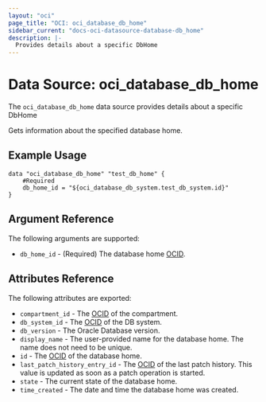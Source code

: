 ```yaml
---
layout: "oci"
page_title: "OCI: oci_database_db_home"
sidebar_current: "docs-oci-datasource-database-db_home"
description: |-
  Provides details about a specific DbHome
---
```


# Data Source: oci_database_db_home
The `oci_database_db_home` data source provides details about a specific DbHome

Gets information about the specified database home.

## Example Usage

```hcl
data "oci_database_db_home" "test_db_home" {
	#Required
	db_home_id = "${oci_database_db_system.test_db_system.id}"
}
```

## Argument Reference

The following arguments are supported:

* `db_home_id` - (Required) The database home [OCID](https://docs.us-phoenix-1.oraclecloud.com/Content/General/Concepts/identifiers.htm).


## Attributes Reference

The following attributes are exported:

* `compartment_id` - The [OCID](https://docs.us-phoenix-1.oraclecloud.com/Content/General/Concepts/identifiers.htm) of the compartment.
* `db_system_id` - The [OCID](https://docs.us-phoenix-1.oraclecloud.com/Content/General/Concepts/identifiers.htm) of the DB system.
* `db_version` - The Oracle Database version.
* `display_name` - The user-provided name for the database home. The name does not need to be unique.
* `id` - The [OCID](https://docs.us-phoenix-1.oraclecloud.com/Content/General/Concepts/identifiers.htm) of the database home.
* `last_patch_history_entry_id` - The [OCID](https://docs.us-phoenix-1.oraclecloud.com/Content/General/Concepts/identifiers.htm) of the last patch history. This value is updated as soon as a patch operation is started.
* `state` - The current state of the database home.
* `time_created` - The date and time the database home was created.

